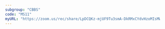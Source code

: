 ```yaml
---
subgroup: "CBBS"
code: "MS11"
myURL: "https://zoom.us/rec/share/LpDCQKz-mjUF9Tu3smA-DkRMxCYdvHzoMIsMWLcuvdPFYcnUcNbRa9bVf7oZkf5n.DO4xh6wdqiko1vwX?startTime=1623834017000"
---
```

